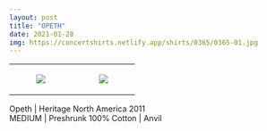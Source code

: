 ```yaml
---
layout: post
title: "OPETH"
date: 2021-01-28
img: https://concertshirts.netlify.app/shirts/0365/0365-01.jpg
---
```




<table style="width:100%;"><tr><td style="vertical-align:top;">
      <figure class="tmblr-full" data-orig-height="2048" data-orig-width="1365" data-orig-src="https://concertshirts.netlify.app/shirts/0365/0365-01.jpg"><img src="https://64.media.tumblr.com/9053d5094aac3c59cefed83e0cf29afd/0ab720f37ea7e054-56/s540x810/cbf0d5d025914507cbbe0c0b86c3336d3bae02de.jpg" data-orig-height="2048" data-orig-width="1365" data-orig-src="https://concertshirts.netlify.app/shirts/0365/0365-01.jpg"/></figure></td>
    <td style="vertical-align:top;">
      <figure class="tmblr-full" data-orig-height="2048" data-orig-width="1365" data-orig-src="https://concertshirts.netlify.app/shirts/0365/0365-02.jpg"><img src="https://64.media.tumblr.com/5214fd10056ef974d3678ed192a2533a/0ab720f37ea7e054-16/s540x810/ba1fa9c1f8d56a276261278f91b7a2ebd09a81dd.jpg" data-orig-height="2048" data-orig-width="1365" data-orig-src="https://concertshirts.netlify.app/shirts/0365/0365-02.jpg"/></figure></td>
  </tr></table><p>
  Opeth | Heritage North America 2011<br/>MEDIUM | Preshrunk 100% Cotton | Anvil
</p>
